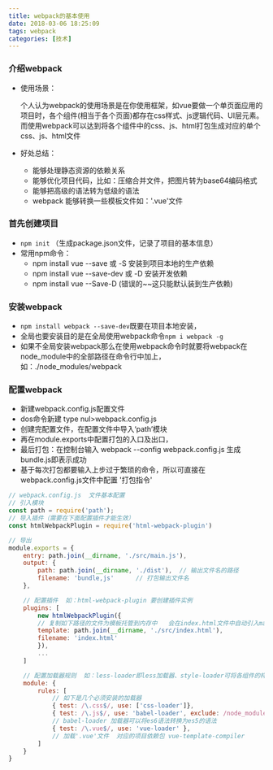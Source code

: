 ```yaml
---
title: webpack的基本使用
date: 2018-03-06 18:25:09
tags: webpack
categories: [技术]
---
```


### 介绍webpack

- 使用场景：

  个人认为webpack的使用场景是在你使用框架，如vue要做一个单页面应用的项目时，各个组件(相当于各个页面)都存在css样式、js逻辑代码、UI层元素。而使用webpack可以达到将各个组件中的css、js、html打包生成对应的单个css、js、html文件

- 好处总结：

  - 能够处理静态资源的依赖关系
  - 能够优化项目代码，比如：压缩合并文件，把图片转为base64编码格式
  - 能够把高级的语法转为低级的语法
  - webpack 能够转换一些模板文件如：'.vue'文件

### 首先创建项目

-  `npm init` （生成package.json文件，记录了项目的基本信息）
-  常用npm命令：
   - npm install vue --save 或 -S		安装到项目本地的生产依赖
   - npm install vue --save-dev 或 -D         安装开发依赖
   - npm install vue --Save-D                       (错误的~~这只能默认装到生产依赖)

### 安装webpack

-  `npm install webpack --save-dev`既要在项目本地安装，
-  全局也要安装目的是在全局使用webpack命令`npm i webpack -g`
-  如果不全局安装webpack那么在使用webpack命令时就要将webpack在node_module中的全部路径在命令行中加上，如：./node_modules/webpack

### 配置webpack

- 新建webpack.config.js配置文件      
- dos命令新建  type nul>webpack.config.js
- 创建完配置文件，在配置文件中导入‘path’模块 
- 再在module.exports中配置打包的入口及出口，
- 最后打包：在控制台输入 webpack  --config  webpack.config.js   生成bundle.js即表示成功
- 基于每次打包都要输入上步过于繁琐的命令，所以可直接在webpack.config.js文件中配置 '打包指令'

```javascript
// webpack.config.js  文件基本配置
// 引入模块
const path = require('path');
// 导入插件（需要在下面配置插件才能生效）
const htmlWebpackPlugin = require('html-webpack-plugin')

// 导出
module.exports = {
    entry: path.join(__dirname, './src/main.js'),
    output: {
        path: path.join(__dirname, './dist'),  // 输出文件名的路径
        filename: 'bundle,js'      // 打包输出文件名
    },

    // 配置插件  如：html-webpack-plugin 要创建插件实例
    plugins: [
        new htmlWebpackPlugin({
        // 复制如下路径的文件为模板托管到内存中   会在index.html文件中自动引入main.js
        template: path.join(__dirname, './src/index.html'),
        filename: 'index.html'
        }),
        ...
    ]

    // 配置加载器规则  如：less-loader即less加载器、style-loader可将各组件的样式加载到页面上
    module: {
        rules: [
            // 如下是几个必须安装的加载器
            { test: /\.css$/, use: ['css-loader']},
            { test: /\.js$/, use: 'babel-loader', exclude: /node_modules/ },
            // babel-loader 加载器可以将es6语法转换为es5的语法
            { test: /\.vue$/, use: 'vue-loader' },
            // 加载'.vue'文件  对应的项目依赖包 vue-template-compiler
        ]
    }
}
```

